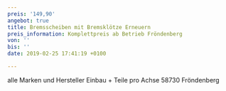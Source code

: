 ```yaml
---
preis: '149,90'
angebot: true
title: Bremsscheiben mit Bremsklötze Erneuern
preis_information: Komplettpreis ab Betrieb Fröndenberg
von: ''
bis: ''
date: 2019-02-25 17:41:19 +0100

---
```

alle Marken und Hersteller Einbau + Teile pro Achse 58730 Fröndenberg